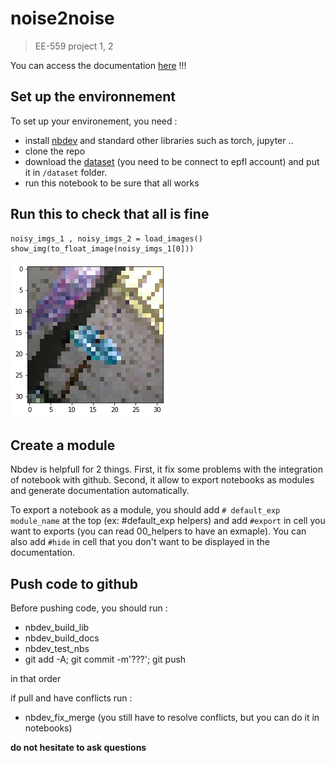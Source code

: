 # noise2noise
> EE-559 project 1, 2


You can access the documentation [here](https://thurgarion2.github.io/noise2noise/) !!!

## Set up the environnement

To set up your environement, you need :
- install [nbdev](https://nbdev.fast.ai/tutorial.html) and standard other libraries such as torch, jupyter ..
- clone the repo
- download the [dataset](https://drive.google.com/drive/u/2/folders/1CYsJ5gJkZWZAXJ1oQgUpGX7q5PxYEuNs) (you need to be connect to epfl account) and put it in `/dataset` folder.
- run this notebook to be sure that all works

## Run this to check that all is fine

```
noisy_imgs_1 , noisy_imgs_2 = load_images()
show_img(to_float_image(noisy_imgs_1[0]))
```


    
![png](docs/images/output_4_0.png)
    


## Create a module

Nbdev is helpfull for 2 things. First, it fix some problems with the integration of notebook with github. Second, it allow to export notebooks as modules and generate documentation automatically.

To export a notebook as a module, you should add `# default_exp module_name` at the top (ex: #default_exp helpers) and add `#export` in cell you want to exports (you can read 00_helpers to have an exmaple). You can also add `#hide` in cell that you don't want to be displayed in the documentation.

## Push code to github

Before pushing code, you should run :
- nbdev_build_lib 
- nbdev_build_docs
- nbdev_test_nbs
- git add -A; git commit -m'???'; git push

in that order

if pull and have conflicts run :
- nbdev_fix_merge (you still have to resolve conflicts, but you can do it in notebooks)

**do not hesitate to ask questions**
